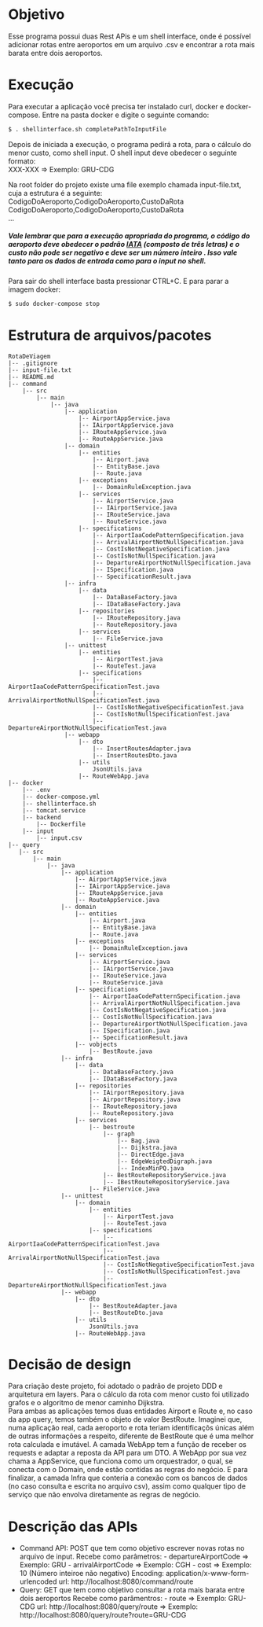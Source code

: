 

# Objetivo
Esse programa possui duas Rest APis e um shell interface, onde é possível adicionar rotas entre aeroportos em um arquivo .csv e encontrar a rota mais barata
entre dois aeroportos.
# Execução
Para executar a aplicação você precisa ter instalado curl, docker e docker-compose.
Entre na pasta docker e digite o seguinte comando:
```sh
$ . shellinterface.sh completePathToInputFile
```
Depois de iniciada a execução, o programa pedirá a rota, para o cálculo do menor custo, como shell input. O shell input deve obedecer o seguinte formato:  
XXX-XXX => Exemplo: GRU-CDG

Na root folder do projeto existe uma file exemplo chamada input-file.txt, cuja a estrutura é a seguinte:  
CodigoDoAeroporto,CodigoDoAeroporto,CustoDaRota  
CodigoDoAeroporto,CodigoDoAeroporto,CustoDaRota  
...
##### Vale lembrar que para a execução apropriada do programa, o código do aeroporto deve obedecer o padrão [IATA](https://en.wikipedia.org/wiki/IATA_airport_code#:~:text=An%20IATA%20airport%20code%2C%20also,Air%20Transport%20Association%20(IATA).) (composto de três letras) e o custo não pode ser negativo e deve ser um número inteiro . Isso vale tanto para os dados de entrada como para o input no shell.

Para sair do shell interface basta pressionar CTRL+C. E para parar a imagem docker:
```sh
$ sudo docker-compose stop
```
# Estrutura de arquivos/pacotes
```
RotaDeViagem
|-- .gitignore
|-- input-file.txt
|-- README.md
|-- command
    |-- src
        |-- main
            |-- java
                |-- application
                    |-- AirportAppService.java
                    |-- IAirportAppService.java
                    |-- IRouteAppService.java
                    |-- RouteAppService.java
                |-- domain
                    |-- entities
                        |-- Airport.java
                        |-- EntityBase.java
                        |-- Route.java
                    |-- exceptions
                        |-- DomainRuleException.java
                    |-- services
                        |-- AirportService.java
                        |-- IAirportService.java
                        |-- IRouteService.java
                        |-- RouteService.java
                    |-- specifications
                        |-- AirportIaaCodePatternSpecification.java
                        |-- ArrivalAirportNotNullSpecification.java
                        |-- CostIsNotNegativeSpecification.java
                        |-- CostIsNotNullSpecification.java
                        |-- DepartureAirportNotNullSpecification.java
                        |-- ISpecification.java
                        |-- SpecificationResult.java
                |-- infra
                    |-- data
                        |-- DataBaseFactory.java
                        |-- IDataBaseFactory.java
                    |-- repositories
                        |-- IRouteRepository.java
                        |-- RouteRepository.java
                    |-- services
                        |-- FileService.java
                |-- unittest
                    |-- entities
                        |-- AirportTest.java
                        |-- RouteTest.java
                    |-- specifications
                        |-- AirportIaaCodePatternSpecificationTest.java
                        |-- ArrivalAirportNotNullSpecificationTest.java
                        |-- CostIsNotNegativeSpecificationTest.java
                        |-- CostIsNotNullSpecificationTest.java
                        |-- DepartureAirportNotNullSpecificationTest.java
                |-- webapp
                    |-- dto
                        |-- InsertRoutesAdapter.java
                        |-- InsertRoutesDto.java
                    |-- utils
                        JsonUtils.java
                    |-- RouteWebApp.java
|-- docker
    |-- .env
    |-- docker-compose.yml
    |-- shellinterface.sh
    |-- tomcat.service
    |-- backend
        |-- Dockerfile
    |-- input
        |-- input.csv
|-- query
   |-- src
       |-- main
           |-- java
               |-- application
                   |-- AirportAppService.java
                   |-- IAirportAppService.java
                   |-- IRouteAppService.java
                   |-- RouteAppService.java
               |-- domain
                   |-- entities
                       |-- Airport.java
                       |-- EntityBase.java
                       |-- Route.java
                   |-- exceptions
                       |-- DomainRuleException.java
                   |-- services
                       |-- AirportService.java
                       |-- IAirportService.java
                       |-- IRouteService.java
                       |-- RouteService.java
                   |-- specifications
                       |-- AirportIaaCodePatternSpecification.java
                       |-- ArrivalAirportNotNullSpecification.java
                       |-- CostIsNotNegativeSpecification.java
                       |-- CostIsNotNullSpecification.java
                       |-- DepartureAirportNotNullSpecification.java
                       |-- ISpecification.java
                       |-- SpecificationResult.java
                   |-- vobjects
                       |-- BestRoute.java
               |-- infra
                   |-- data
                       |-- DataBaseFactory.java
                       |-- IDataBaseFactory.java
                   |-- repositories
                       |-- IAirportRepository.java
                       |-- AirportRepository.java
                       |-- IRouteRepository.java
                       |-- RouteRepository.java
                   |-- services
                       |-- bestroute
                           |-- graph
                               |-- Bag.java
                               |-- Dijkstra.java
                               |-- DirectEdge.java
                               |-- EdgeWeigtedDigraph.java
                               |-- IndexMinPQ.java
                           |-- BestRouteRepositoryService.java
                           |-- IBestRouteRepositoryService.java
                       |-- FileService.java
               |-- unittest
                   |-- domain
                       |-- entities
                           |-- AirportTest.java
                           |-- RouteTest.java
                       |-- specifications
                           |-- AirportIaaCodePatternSpecificationTest.java
                           |-- ArrivalAirportNotNullSpecificationTest.java
                           |-- CostIsNotNegativeSpecificationTest.java
                           |-- CostIsNotNullSpecificationTest.java
                           |-- DepartureAirportNotNullSpecificationTest.java
               |-- webapp
                   |-- dto
                       |-- BestRouteAdapter.java
                       |-- BestRouteDto.java
                   |-- utils
                       JsonUtils.java
                   |-- RouteWebApp.java 
```
# Decisão de design
Para criação deste projeto, foi adotado o padrão de projeto DDD e arquitetura em layers. Para o cálculo da rota com menor custo foi utilizado grafos e o algoritmo de menor caminho Dijkstra.  
Para ambas as aplicações temos duas entidades Airport e Route e, no caso da app query, temos também o objeto de valor BestRoute. Imaginei que, numa aplicação real, cada aeroporto e rota teriam identificaçõs únicas além de outras informações a respeito, diferente de BestRoute que é uma melhor rota calculada e imutável.
A camada WebApp tem a função de receber os requests e adaptar a reposta da API para um DTO. A WebApp por sua vez chama a AppService, que funciona como um orquestrador, o qual, se conecta com o Domain, onde estão contidas as regras do negócio. E para finalizar, a camada Infra que conteria a conexão com os bancos de dados (no caso consulta e escrita no arquivo csv), assim como qualquer tipo de serviço que não envolva diretamente as regras de negócio.

# Descrição das APIs
* Command API:
    POST que tem como objetivo escrever novas rotas no arquivo de input.
    Recebe como parâmetros:
        - departureAirportCode => Exemplo: GRU
        - arrivalAirportCode => Exemplo: CGH
        - cost => Exemplo: 10 (Número inteiroe não negativo)
    Encoding: application/x-www-form-urlencoded
    url: http://localhost:8080/command/route
* Query:
    GET que tem como objetivo consultar a rota mais barata entre dois aeroportos
    Recebe como parâmentros:
        - route => Exemplo: GRU-CDG
    url: http://localhost:8080/query/route => Exemplo: http://localhost:8080/query/route?route=GRU-CDG